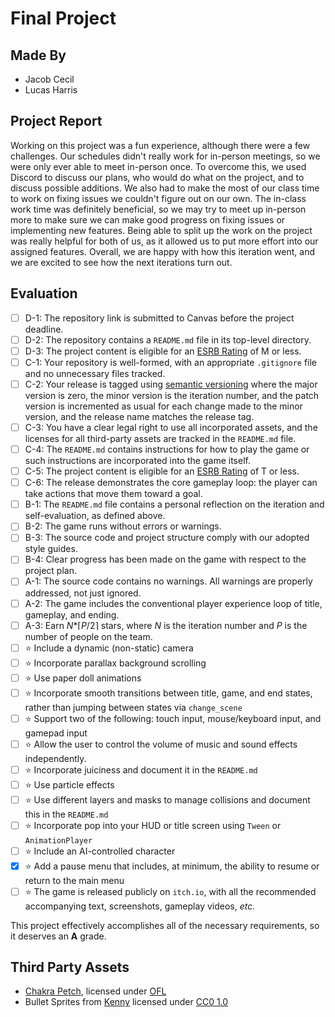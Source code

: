 # Final Project

## Made By
- Jacob Cecil
- Lucas Harris

## Project Report
Working on this project was a fun experience, although there were a few challenges.
Our schedules didn't really work for in-person meetings, so we were only ever able to meet in-person once.
To overcome this, we used Discord to discuss our plans, who would do what on the project, and to discuss possible additions.
We also had to make the most of our class time to work on fixing issues we couldn't figure out on our own.
The in-class work time was definitely beneficial, so we may try to meet up in-person more to make sure we can make good progress on fixing issues or implementing new features.
Being able to split up the work on the project was really helpful for both of us, as it allowed us to put more effort into our assigned features.
Overall, we are happy with how this iteration went, and we are excited to see how the next iterations turn out.

## Evaluation
- [ ] D-1: The repository link is submitted to Canvas before the project deadline.
- [ ] D-2: The repository contains a <code>README.md</code> file in its top-level directory.
- [ ] D-3: The project content is eligible for an <a href="https://www.esrb.org/ratings-guide/">ESRB Rating</a> of M or less.
- [ ] C-1: Your repository is well-formed, with an appropriate <code>.gitignore</code> file and no unnecessary files tracked.
- [ ] C-2: Your release is tagged using <a href="https://semver.org/">semantic versioning</a> where the major version is zero, the minor version is the iteration number, and the patch version is incremented as usual for each change made to the minor version, and the release name matches the release tag.
- [ ] C-3: You have a clear legal right to use all incorporated assets, and the licenses for all third-party assets are tracked in the <code>README.md</code> file.
- [ ] C-4: The <code>README.md</code> contains instructions for how to play the game or such instructions are incorporated into the game itself.
- [ ] C-5: The project content is eligible for an <a href="https://www.esrb.org/ratings-guide/">ESRB Rating</a> of T or less.
- [ ] C-6: The release demonstrates the core gameplay loop: the player can take actions that move them toward a goal.
- [ ] B-1: The <code>README.md</code> file contains a personal reflection on the iteration and self-evaluation, as defined above.
- [ ] B-2: The game runs without errors or warnings.
- [ ] B-3: The source code and project structure comply with our adopted style guides.
- [ ] B-4: Clear progress has been made on the game with respect to the project plan.
- [ ] A-1: The source code contains no warnings. All warnings are properly addressed, not just ignored.
- [ ] A-2: The game includes the conventional player experience loop of title, gameplay, and ending.
- [ ] A-3: Earn <em>N</em>*&lceil;<em>P</em>/2&rceil; stars, where <em>N</em> is the iteration number and <em>P</em> is the number of people on the team.
- [ ] ⭐ Include a dynamic (non-static) camera
- [ ] ⭐ Incorporate parallax background scrolling
- [ ] ⭐ Use paper doll animations
- [ ] ⭐ Incorporate smooth transitions between title, game, and end states, rather than jumping between states via <code>change_scene</code>
- [ ] ⭐ Support two of the following: touch input, mouse/keyboard input, and gamepad input
- [ ] ⭐ Allow the user to control the volume of music and sound effects independently.
- [ ] ⭐ Incorporate juiciness and document it in the <code>README.md</code>
- [ ] ⭐ Use particle effects
- [ ] ⭐ Use different layers and masks to manage collisions and document this in the <code>README.md</code>
- [ ] ⭐ Incorporate pop into your HUD or title screen using <code>Tween</code> or <code>AnimationPlayer</code>
- [ ] ⭐ Include an AI-controlled character
- [X] ⭐ Add a pause menu that includes, at minimum, the ability to resume or return to the main menu
- [ ] ⭐ The game is released publicly on <code>itch.io</code>, with all the recommended accompanying text, screenshots, gameplay videos, <i>etc.</i>

This project effectively accomplishes all of the necessary requirements, so it deserves an **A** grade.

## Third Party Assets
- [Chakra Petch](https://fonts.google.com/specimen/Chakra+Petch), licensed under [OFL](https://scripts.sil.org/cms/scripts/page.php?site_id=nrsi&id=OFL)
- Bullet Sprites from [Kenny](https://www.kenney.nl/assets/pixel-shmup) licensed under [CC0 1.0](https://creativecommons.org/publicdomain/zero/1.0/)